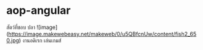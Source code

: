# aop-angular
สัตว์ที่ชอบ ปลา ![image] (https://image.makewebeasy.net/makeweb/0/u5QBfcnUw/content/fish2_650.jpg)
งานอดิเรก เล่นเกมส์
